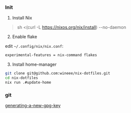 ### Init

1. Install Nix 

> sh <(curl -L https://nixos.org/nix/install) --no-daemon

2. Enable flake

edit `~/.config/nix/nix.conf`:

```txt
experimental-features = nix-command flakes
```

3. Install home-manager

```bash
git clone git@github.com:wineee/nix-dotfiles.git
cd nix-dotfiles
nix run .#update-home
```



### git

[generating-a-new-gpg-key](https://docs.github.com/en/authentication/managing-commit-signature-verification/generating-a-new-gpg-key)

